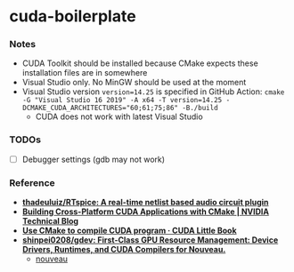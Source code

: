 cuda-boilerplate
================
### Notes
- CUDA Toolkit should be installed because CMake expects these installation files are in somewhere
- Visual Studio only. No MinGW should be used at the moment
- Visual Studio version `version=14.25` is specified in GitHub Action: `cmake -G "Visual Studio 16 2019" -A x64 -T version=14.25 -DCMAKE_CUDA_ARCHITECTURES="60;61;75;86" -B./build`
  - CUDA does not work with latest Visual Studio

### TODOs
- [ ] Debugger settings (gdb may not work)

### Reference
- [**thadeuluiz/RTspice: A real-time netlist based audio circuit plugin**](https://github.com/thadeuluiz/RTspice)
- [**Building Cross-Platform CUDA Applications with CMake | NVIDIA Technical Blog**](https://developer.nvidia.com/blog/building-cuda-applications-cmake/)
- [**Use CMake to compile CUDA program · CUDA Little Book**](https://nanxiao.gitbooks.io/cuda-little-book/content/posts/use-cmake-to-compile-cuda-program.html)
- [**shinpei0208/gdev: First-Class GPU Resource Management: Device Drivers, Runtimes, and CUDA Compilers for Nouveau.**](https://github.com/shinpei0208/gdev)
  - [nouveau](https://nouveau.freedesktop.org/)
